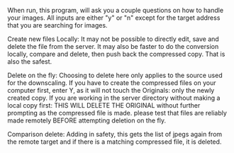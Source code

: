 When run, this program, will ask you a couple questions on how to handle your images.  All inputs are either "y" or "n" except for the target address that you are searching for images.  

Create new files Locally: It may not be possible to directly edit, save and delete the file from the server. It may also be faster to do the conversion locally, compare and delete, then push back the compressed copy. That is also the safest. 

Delete on the fly: Choosing to delete here only applies to the source used for the downscaling. If you have to create the compressed files on your computer first, enter Y, as it will not touch the Originals: only the newly created copy. If you are working in the server directory without making a local copy first: THIS WILL DELETE THE ORIGINAL without further prompting as the compressed file is made. please test that files are reliably made remotely BEFORE attempting deletion on the fly. 

Comparison delete: Adding in safety, this gets the list of jpegs again from the remote target and if there is a matching compressed file, it is deleted.
